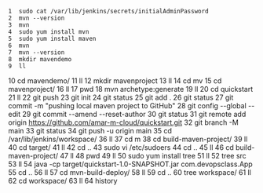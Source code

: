     1  sudo cat /var/lib/jenkins/secrets/initialAdminPassword
    2  mvn --version
    3  mvn
    4  sudo yum install mvn
    5  sudo yum install maven
    6  mvn
    7  mvn --version
    8  mkdir mavendemo
    9  ll
   10  cd mavendemo/
   11  ll
   12  mkdir mavenproject
   13  ll
   14  cd mv
   15  cd mavenproject/
   16  ll
   17  pwd
   18  mvn archetype:generate
   19  ll
   20  cd quickstart
   21  ll
   22  git push
   23  git init
   24  git status
   25  git add .
   26  git status
   27  git commit -m "pushing local maven project to GitHub"
   28  git config --global --edit
   29  git commit --amend --reset-author
   30  git status
   31  git remote add origin https://github.com/amar-m-cloud/quickstart.git
   32  git branch -M main
   33  git status
   34  git push -u origin main
   35  cd /var/lib/jenkins/workspace/
   36  ll
   37  cd m
   38  cd build-maven-project/
   39  ll
   40  cd target/
   41  ll
   42  cd ..
   43  sudo vi /etc/sudoers
   44  cd ..
   45  ll
   46  cd build-maven-project/
   47  ll
   48  pwd
   49  ll
   50  sudo yum install tree
   51  ll
   52  tree src
   53  ll
   54  java -cp target/quickstart-1.0-SNAPSHOT.jar com.devopsclass.App
   55  cd ..
   56  ll
   57  cd mvn-build-deploy/
   58  ll
   59  cd ..
   60  tree workspace/
   61  ll
   62  cd workspace/
   63  ll
   64  history
